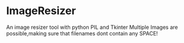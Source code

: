 # ImageResizer
An image resizer tool with python PIL and Tkinter 
Multiple Images are possible,making sure that filenames dont contain any SPACE!
